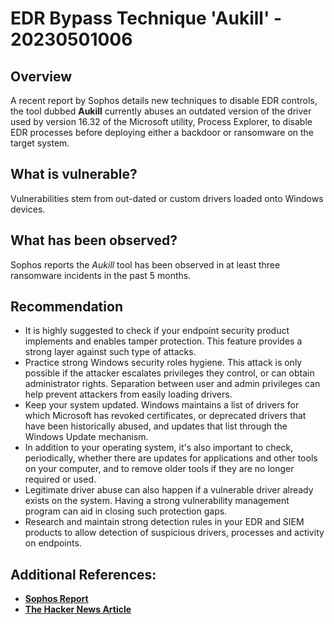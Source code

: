 # EDR Bypass Technique 'Aukill' - 20230501006

## Overview
A recent report by Sophos details new techniques to disable EDR controls, the tool dubbed **Aukill** currently abuses an outdated version of the driver used by version 16.32 of the Microsoft utility, Process Explorer, to disable EDR processes before deploying either a backdoor or ransomware on the target system.

## What is vulnerable? 
Vulnerabilities stem from out-dated or custom drivers loaded onto Windows devices.

## What has been observed?
Sophos reports the *Aukill* tool has been observed in at least three ransomware incidents in the past 5 months.

## Recommendation
-   It is highly suggested to check if your endpoint security product implements and enables tamper protection. This feature provides a strong layer against such type of attacks. 
-   Practice strong Windows security roles hygiene. This attack is only possible if the attacker escalates privileges they control, or can obtain administrator rights. Separation between user and admin privileges can help prevent attackers from easily loading drivers.
-   Keep your system updated. Windows maintains a list of drivers for which Microsoft has revoked certificates, or deprecated drivers that have been historically abused, and updates that list through the Windows Update mechanism.
-   In addition to your operating system, it's also important to check, periodically, whether there are updates for applications and other tools on your computer, and to remove older tools if they are no longer required or used.
-   Legitimate driver abuse can also happen if a vulnerable driver already exists on the system. Having a strong vulnerability management program can aid in closing such protection gaps.
-   Research and maintain strong detection rules in your EDR and SIEM products to allow detection of suspicious drivers, processes and activity on endpoints.

## Additional References:
* [**Sophos Report**](https://news.sophos.com/en-us/2023/04/19/aukill-edr-killer-malware-abuses-process-explorer-driver/)
* [**The Hacker News Article**](https://thehackernews.com/2023/04/ransomware-hackers-using-aukill-tool-to.html)
